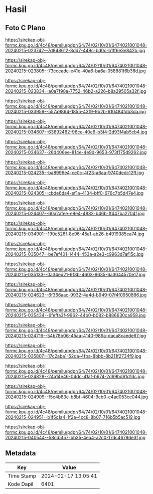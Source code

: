 # Hasil

## Foto C Plano

https://sirekap-obj-formc.kpu.go.id/4c48/pemilu/pdpr/64/74/02/10/01/6474021001048-20240215-023742--7d848612-8dd7-449c-bd0c-b1ff6e3e842b.jpg

https://sirekap-obj-formc.kpu.go.id/4c48/pemilu/pdpr/64/74/02/10/01/6474021001048-20240215-023805--73cceade-e41e-40a6-ba6a-058881f6b36d.jpg

https://sirekap-obj-formc.kpu.go.id/4c48/pemilu/pdpr/64/74/02/10/01/6474021001048-20240215-023834--a0a7f98a-7752-46b2-a226-b8a29505a32f.jpg

https://sirekap-obj-formc.kpu.go.id/4c48/pemilu/pdpr/64/74/02/10/01/6474021001048-20240215-033959--557a9864-1855-43f9-9b2b-610484fdb3da.jpg

https://sirekap-obj-formc.kpu.go.id/4c48/pemilu/pdpr/64/74/02/10/01/6474021001048-20240215-034607--63892462-96ce-40e6-b3f4-2d93f4ab5cb4.jpg

https://sirekap-obj-formc.kpu.go.id/4c48/pemilu/pdpr/64/74/02/10/01/6474021001048-20240215-034637--26d406ee-814e-4e9d-9653-973f175d9262.jpg

https://sirekap-obj-formc.kpu.go.id/4c48/pemilu/pdpr/64/74/02/10/01/6474021001048-20240215-024235--ba8996e4-ce0c-4f23-a6aa-9740dedc12ff.jpg

https://sirekap-obj-formc.kpu.go.id/4c48/pemilu/pdpr/64/74/02/10/01/6474021001048-20240215-024305--cbde6da4-ef1a-4134-bff0-676c7b5d47e4.jpg

https://sirekap-obj-formc.kpu.go.id/4c48/pemilu/pdpr/64/74/02/10/01/6474021001048-20240215-024407--60a2afee-e9e4-4883-b46b-ff447ba2704f.jpg

https://sirekap-obj-formc.kpu.go.id/4c48/pemilu/pdpr/64/74/02/10/01/6474021001048-20240215-034901--190c526f-8e96-45a1-ab26-b4919385ca74.jpg

https://sirekap-obj-formc.kpu.go.id/4c48/pemilu/pdpr/64/74/02/10/01/6474021001048-20240215-035047--be7ef401-1444-453a-a2e3-c9963d7af15c.jpg

https://sirekap-obj-formc.kpu.go.id/4c48/pemilu/pdpr/64/74/02/10/01/6474021001048-20240215-035133--0a34ed21-9f3b-4603-9635-6a3044570e17.jpg

https://sirekap-obj-formc.kpu.go.id/4c48/pemilu/pdpr/64/74/02/10/01/6474021001048-20240215-024623--6f366aac-9932-4a4d-b949-07f4f0950866.jpg

https://sirekap-obj-formc.kpu.go.id/4c48/pemilu/pdpr/64/74/02/10/01/6474021001048-20240215-035434--6feffa3f-9962-44b0-b082-b886630ca958.jpg

https://sirekap-obj-formc.kpu.go.id/4c48/pemilu/pdpr/64/74/02/10/01/6474021001048-20240215-024716--54b78b06-45aa-4140-989a-daca8caede67.jpg

https://sirekap-obj-formc.kpu.go.id/4c48/pemilu/pdpr/64/74/02/10/01/6474021001048-20240215-035807--17c2aba1-52da-4fba-8bbb-8b211f2734f9.jpg

https://sirekap-obj-formc.kpu.go.id/4c48/pemilu/pdpr/64/74/02/10/01/6474021001048-20240215-024828--24a14e46-04dc-41af-b674-2d99bd61d1dc.jpg

https://sirekap-obj-formc.kpu.go.id/4c48/pemilu/pdpr/64/74/02/10/01/6474021001048-20240215-024909--f5c4b83e-b8bf-4604-9cb0-c4ad053ce044.jpg

https://sirekap-obj-formc.kpu.go.id/4c48/pemilu/pdpr/64/74/02/10/01/6474021001048-20240215-024951--b1f5c1a4-1f2a-4cc8-8b07-716b5b5ac519.jpg

https://sirekap-obj-formc.kpu.go.id/4c48/pemilu/pdpr/64/74/02/10/01/6474021001048-20240215-040544--58cd5f57-bb35-4ea4-a2c0-17dc4679de3f.jpg


## Metadata

| Key        | Value               |
| ---------- | ------------------- |
| Time Stamp | 2024-02-17 13:05:41 |
| Kode Dapil | 6401                |



